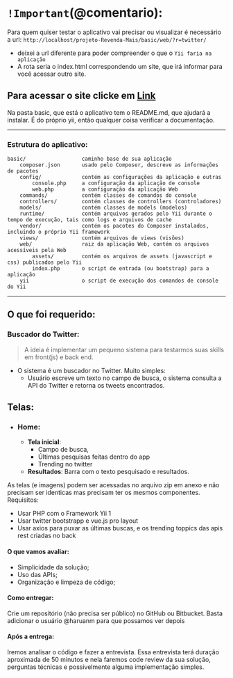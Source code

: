 # `!Important`(@comentario):

Para quem quiser testar o aplicativo vai precisar ou visualizar é necessário a url: `http://localhost/projeto-Revenda-Mais/basic/web/?r=twitter/`
  * deixei a url diferente para poder compreender o que o `Yii faria na aplicação`
  * A rota seria o index.html correspondendo um site, que irá informar para você acessar outro site.  


## Para acessar o site clicke em [ Link](http://localhost/projeto-Revenda-Mais/basic/web/?r=twitter)

Na pasta basic, que está o aplicativo tem o README.md, que ajudará a instalar. É do próprio yii, então qualquer coisa verificar a documentação. 

-----------
### Estrutura do aplicativo:

```
basic/                  caminho base de sua aplicação
    composer.json       usado pelo Composer, descreve as informações de pacotes
    config/             contém as configurações da aplicação e outras
        console.php     a configuração da aplicação de console
        web.php         a configuração da aplicação Web
    commands/           contém classes de comandos do console
    controllers/        contém classes de controllers (controladores)
    models/             contém classes de models (modelos)
    runtime/            contém arquivos gerados pelo Yii durante o tempo de execução, tais como logs e arquivos de cache
    vendor/             contém os pacotes do Composer instalados, incluindo o próprio Yii framework
    views/              contém arquivos de views (visões)
    web/                raiz da aplicação Web, contém os arquivos acessíveis pela Web
        assets/         contém os arquivos de assets (javascript e css) publicados pelo Yii
        index.php       o script de entrada (ou bootstrap) para a aplicação
    yii                 o script de execução dos comandos de console do Yii
```

---------------

## O que foi requerido:

### Buscador do Twitter:

> A ideia é implementar um pequeno sistema para testarmos suas skills em front(js) e back end.

* O sistema é um buscador no Twitter.
Muito simples:
  * Usuário escreve um texto no campo de busca, o sistema consulta a API do Twitter e retorna os tweets encontrados.

## Telas:
  * ### Home:
    * __Tela inicial__:
      + Campo de busca,
      + Últimas pesquisas feitas dentro do app
      + Trending no twitter    
    * __Resultados__:
      Barra com o texto pesquisado e resultados.

As telas (e imagens) podem ser acessadas no arquivo zip em anexo e não precisam ser identicas mas precisam ter os mesmos componentes.
Requisitos:
  * Usar PHP com o Framework Yii 1
  * Usar twitter bootstrapp e vue.js pro layout
  * Usar axios para puxar as últimas buscas, e os trending toppics das apis rest criadas no back

#### O que vamos avaliar:
  * Simplicidade da solução;
  * Uso das APIs;
  * Organização e limpeza de código;

#### Como entregar:

Crie um repositório (não precisa ser público) no GitHub ou Bitbucket. Basta adicionar o usuário @haruanm para que possamos ver depois

#### Após a entrega:
Iremos analisar o código e fazer a entrevista. Essa entrevista terá duração aproximada de 50 minutos e nela faremos code review da sua solução, perguntas técnicas e possivelmente alguma implementação simples.
